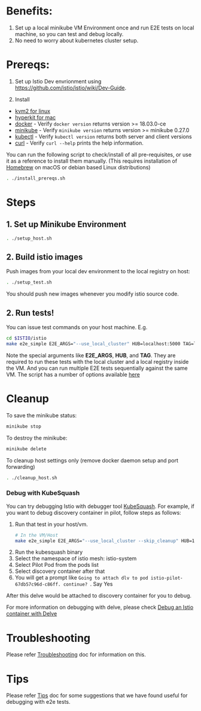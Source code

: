 # Benefits:
1. Set up a local minikube VM Environment once and run E2E tests on local machine, so you can test and debug locally.
1. No need to worry about kubernetes cluster setup.

# Prereqs:
1. Set up Istio Dev envrionment using https://github.com/istio/istio/wiki/Dev-Guide.

1. Install
  * [kvm2 for linux](https://www.linux-kvm.org/page/Main_Page) 
  * [hyperkit for mac](https://github.com/kubernetes/minikube/blob/master/docs/drivers.md#hyperkit-driver)
  * [docker](https://docs.docker.com/) - Verify `docker version` returns version >= 18.03.0-ce
  * [minikube](https://kubernetes.io/docs/tasks/tools/install-minikube/) - Verify `minikube version` returns version >= minikube 0.27.0
  * [kubectl](https://kubernetes.io/docs/tasks/tools/install-kubectl) - Verify `kubectl version` returns both server and client versions
  * [curl](https://curl.haxx.se/) - Verify `curl --help` prints the help information.

You can run the following script to check/install of all pre-requisites, or use it as a reference to install them manually.
(This requires installation of [Homebrew](https://brew.sh) on macOS or debian based Linux distributions)

```bash
. ./install_prereqs.sh
```

# Steps
## 1. Set up Minikube Environment
```bash
. ./setup_host.sh
```

## 2. Build istio images
Push images from your local dev environment to the local registry on host:
```bash
. ./setup_test.sh
```
You should push new images whenever you modify istio source code.

## 2. Run tests!
You can issue test commands on your host machine.
E.g.
```bash
cd $ISTIO/istio
make e2e_simple E2E_ARGS="--use_local_cluster" HUB=localhost:5000 TAG=latest
```
Note the special arguments like **E2E_ARGS**, **HUB**, and **TAG**. They are required to run these tests with the local cluster and a local registry inside the VM. And you can run multiple E2E tests sequentially against the same VM.
The script has a number of options available [here](../../README.md#options-for-e2e-tests)

# Cleanup
To save the minikube status:
```bash
minikube stop
```

To destroy the minikube:
```bash
minikube delete
``` 

To cleanup host settings only (remove docker daemon setup and port forwarding)
```bash
. ./cleanup_host.sh
```
### Debug with KubeSquash
You can try debugging Istio with debugger tool [KubeSquash](https://github.com/solo-io/kubesquash). 
For example, if you want to debug discovery container in pilot, follow steps as follows:
1. Run that test in your host/vm.
   ```bash
   # In the VM/Host
   make e2e_simple E2E_ARGS="--use_local_cluster --skip_cleanup" HUB=10.10.0.2:5000 TAG=latest
   ```
1. Run the kubesquash binary
1. Select the namespace of istio mesh: istio-system
1. Select Pilot Pod from the pods list
1. Select discovery container after that
1. You will get a prompt like `Going to attach dlv to pod istio-pilot-67db57c96d-c86ff. continue? `. Say Yes

After this delve would be attached to discovery container for you to debug.

For more information on debugging with delve, please check [Debug an Istio container with Delve](https://github.com/istio/istio/wiki/Dev-Guide#debug-an-istio-container-with-delve)

# Troubleshooting
Please refer [Troubleshooting](Troubleshooting.md) doc for information on this.

# Tips
Please refer [Tips](../Tips.md) doc for some suggestions that we have found useful for debugging with e2e tests.
